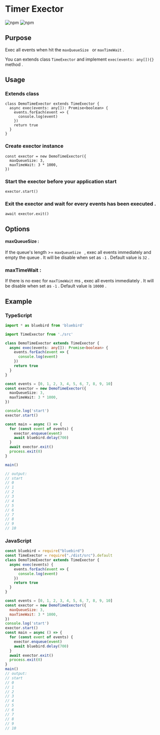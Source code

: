 # Timer Exector

![npm](https://img.shields.io/npm/v/timer-exector.svg)
![npm](https://img.shields.io/npm/dy/timer-exector.svg)

## Purpose

Exec all events when hit the `maxQueueSize ` or `maxTimeWait` .

You can extends class `TimeExector` and implement `exec(events: any[]){}` method .

## Usage

### Extends class

```
class DemoTimeExector extends TimeExector {
  async exec(events: any[]): Promise<boolean> {
    events.forEach(event => {
      console.log(event)
    })
    return true
  }
}
```

### Create exector instance

```
const exector = new DemoTimeExector({
  maxQueueSize: 3,
  maxTimeWait: 3 * 1000,
})
```

### Start the exector before your application start

```
exector.start()
```

### Exit the exector and wait for every events has been executed .

```
await exector.exit()
```

## Options

#### maxQueueSize : 

If the queue's length >= `maxQueueSize ` , exec all events immediately and empty the queue . It will be disable when set as `-1` . Default value is `32` .

### maxTimeWait : 

If there is no exec for `maxTimeWait` ms , exec all events immediately . It will be disable when set as `-1` . Default value is `10000` .

## Example

### TypeScript

```typescript
import * as bluebird from 'bluebird'

import TimeExector from './src'

class DemoTimeExector extends TimeExector {
  async exec(events: any[]): Promise<boolean> {
    events.forEach(event => {
      console.log(event)
    })
    return true
  }
}

const events = [0, 1, 2, 3, 4, 5, 6, 7, 8, 9, 10]
const exector = new DemoTimeExector({
  maxQueueSize: 3,
  maxTimeWait: 3 * 1000,
})

console.log('start')
exector.start()

const main = async () => {
  for (const event of events) {
    exector.enqueue(event)
    await bluebird.delay(700)
  }
  await exector.exit()
  process.exit(0)
}

main()

// output:
// start
// 0
// 1
// 2
// 3
// 4
// 5
// 6
// 7
// 8
// 9
// 10
```

### JavaScript

```js
const bluebird = require("bluebird")
const TimeExector = require("./dist/src").default
class DemoTimeExector extends TimeExector {
  async exec(events) {
    events.forEach(event => {
      console.log(event)
    })
    return true
  }
}

const events = [0, 1, 2, 3, 4, 5, 6, 7, 8, 9, 10]
const exector = new DemoTimeExector({
  maxQueueSize: 3,
  maxTimeWait: 3 * 1000,
})
console.log('start')
exector.start()
const main = async () => {
  for (const event of events) {
    exector.enqueue(event)
    await bluebird.delay(700)
  }
  await exector.exit()
  process.exit(0)
}
main()
// output:
// start
// 0
// 1
// 2
// 3
// 4
// 5
// 6
// 7
// 8
// 9
// 10
```
